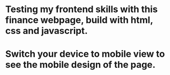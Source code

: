 # Testing my frontend skills with this finance webpage, build with html, css and javascript.
# Switch your device to mobile view to see the mobile design of the page.